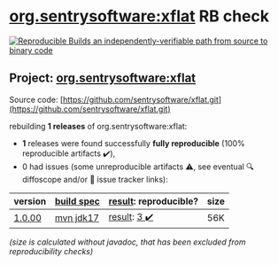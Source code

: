 [org.sentrysoftware:xflat](https://central.sonatype.com/artifact/org.sentrysoftware/xflat/versions) RB check
=======

[![Reproducible Builds](https://reproducible-builds.org/images/logos/rb.svg) an independently-verifiable path from source to binary code](https://reproducible-builds.org/)

## Project: [org.sentrysoftware:xflat](https://central.sonatype.com/artifact/org.sentrysoftware/xflat/versions)

Source code: [https://github.com/sentrysoftware/xflat.git](https://github.com/sentrysoftware/xflat.git)

rebuilding **1 releases** of org.sentrysoftware:xflat:
- **1** releases were found successfully **fully reproducible** (100% reproducible artifacts :heavy_check_mark:),
- 0 had issues (some unreproducible artifacts :warning:, see eventual :mag: diffoscope and/or :memo: issue tracker links):

| version | [build spec](/BUILDSPEC.md) | [result](https://reproducible-builds.org/docs/jvm/): reproducible? | size |
| -- | --------- | ------ | -- |
| [1.0.00](https://central.sonatype.com/artifact/org.sentrysoftware/xflat/1.0.00/pom) | [mvn jdk17](xflat-1.0.00.buildspec) | [result](xflat-1.0.00.buildinfo): [3 :heavy_check_mark: ](xflat-1.0.00.buildcompare) | 56K |

<i>(size is calculated without javadoc, that has been excluded from reproducibility checks)</i>
